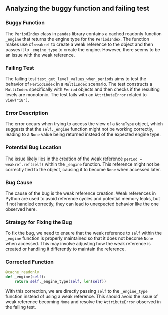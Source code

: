 ## Analyzing the buggy function and failing test

### Buggy Function
The `PeriodIndex` class in `pandas` library contains a cached readonly function `_engine` that returns the engine type for the `PeriodIndex`. The function makes use of `weakref` to create a weak reference to the object and then passes it to `_engine_type` to create the engine. However, there seems to be an issue with the weak reference.

### Failing Test
The failing test `test_get_level_values_when_periods` aims to test the behavior of `PeriodIndex` in a `MultiIndex` scenario. The test constructs a `MultiIndex` specifically with `Period` objects and then checks if the resulting levels are monotonic. The test fails with an `AttributeError` related to `view("i8")`.

### Error Description
The error occurs when trying to access the view of a `NoneType` object, which suggests that the `self._engine` function might not be working correctly, leading to a `None` value being returned instead of the expected engine type.

### Potential Bug Location
The issue likely lies in the creation of the weak reference `period = weakref.ref(self)` within the `_engine` function. This reference might not be correctly tied to the object, causing it to become `None` when accessed later.

### Bug Cause
The cause of the bug is the weak reference creation. Weak references in Python are used to avoid reference cycles and potential memory leaks, but if not handled correctly, they can lead to unexpected behavior like the one observed here.

### Strategy for Fixing the Bug
To fix the bug, we need to ensure that the weak reference to `self` within the `_engine` function is properly maintained so that it does not become `None` when accessed. This may involve adjusting how the weak reference is created or handling it differently to maintain the reference.

### Corrected Function

```python
@cache_readonly
def _engine(self):
    return self._engine_type(self, len(self))
```

With this correction, we are directly passing `self` to the `_engine_type` function instead of using a weak reference. This should avoid the issue of weak reference becoming `None` and resolve the `AttributeError` observed in the failing test.